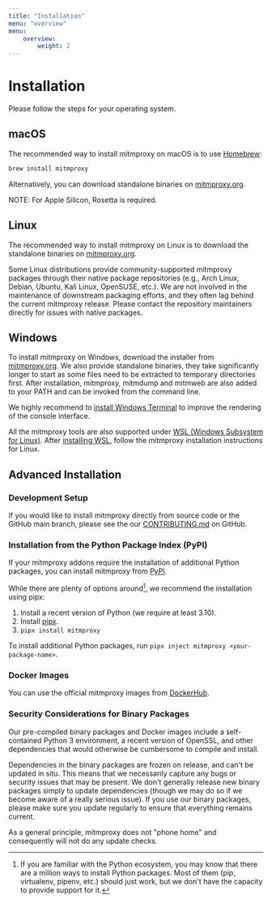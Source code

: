 ```yaml
---
title: "Installation"
menu: "overview"
menu:
    overview:
        weight: 2
---
```


# Installation

Please follow the steps for your operating system.

## macOS

The recommended way to install mitmproxy on macOS is to use
[Homebrew](https://brew.sh/):

```bash
brew install mitmproxy
```

Alternatively, you can download standalone binaries on [mitmproxy.org](https://mitmproxy.org/).

NOTE: For Apple Silicon, Rosetta is required.

## Linux

The recommended way to install mitmproxy on Linux is to download the
standalone binaries on [mitmproxy.org](https://mitmproxy.org/).

Some Linux distributions provide community-supported mitmproxy packages through
their native package repositories (e.g., Arch Linux, Debian, Ubuntu, Kali Linux,
OpenSUSE, etc.). We are not involved in the maintenance of downstream packaging
efforts, and they often lag behind the current mitmproxy release. Please contact
the repository maintainers directly for issues with native packages.

## Windows

To install mitmproxy on Windows, download the installer from [mitmproxy.org](https://mitmproxy.org/). 
We also provide standalone binaries, they take significantly longer to start
as some files need to be extracted to temporary directories first.
After installation, mitmproxy, mitmdump and mitmweb are also added to your PATH and can be invoked from the command line.

We highly recommend to [install Windows Terminal](https://aka.ms/terminal) to improve the rendering of the console interface.

All the mitmproxy tools are also supported under
[WSL (Windows Subsystem for Linux)](https://docs.microsoft.com/en-us/windows/wsl/about). After
[installing WSL](https://docs.microsoft.com/en-us/windows/wsl/install-win10), follow the mitmproxy installation
instructions for Linux.

## Advanced Installation

### Development Setup

If you would like to install mitmproxy directly from source code or the
GitHub main branch, please see the our
[CONTRIBUTING.md](https://github.com/mitmproxy/mitmproxy/blob/main/CONTRIBUTING.md)
on GitHub.

### Installation from the Python Package Index (PyPI)

If your mitmproxy addons require the installation of additional Python packages,
you can install mitmproxy from [PyPI](https://pypi.org/project/mitmproxy/).

While there are plenty of options around[^1], we recommend the installation using pipx:

[^1]: If you are familiar with the Python ecosystem, you may know that there are a million ways to install Python
    packages. Most of them (pip, virtualenv, pipenv, etc.) should just work, but we don't have the capacity to
    provide support for it.

1. Install a recent version of Python (we require at least 3.10).
2. Install [pipx](https://pipxproject.github.io/pipx/).
3. `pipx install mitmproxy`

To install additional Python packages, run `pipx inject mitmproxy <your-package-name>`.

### Docker Images

You can use the official mitmproxy images from
[DockerHub](https://hub.docker.com/r/mitmproxy/mitmproxy/).

### Security Considerations for Binary Packages

Our pre-compiled binary packages and Docker images include a self-contained
Python 3 environment, a recent version of OpenSSL, and other dependencies
that would otherwise be cumbersome to compile and install.

Dependencies in the binary packages are frozen on release, and can't be updated
in situ. This means that we necessarily capture any bugs or security issues that
may be present. We don't generally release new binary packages simply to update
dependencies (though we may do so if we become aware of a really serious issue).
If you use our binary packages, please make sure you update regularly to ensure
that everything remains current.

As a general principle, mitmproxy does not "phone home" and consequently will not do any update checks.
